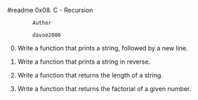 #readme                    0x08. C - Recursion


			Author

			davoe2000


0.  Write a function that prints a string, followed by a new line.

1.  Write a function that prints a string in reverse.

2.  Write a function that returns the length of a string.

3.  Write a function that returns the factorial of a given number.

